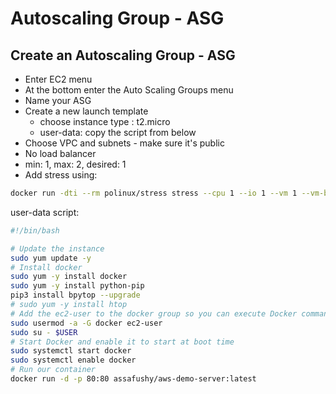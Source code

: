 # Autoscaling Group - ASG

## Create an Autoscaling Group - ASG

- Enter EC2 menu
- At the bottom enter the Auto Scaling Groups menu
- Name your ASG
- Create a new launch template
  - choose instance type : t2.micro
  - user-data: copy the script from below
- Choose VPC and subnets - make sure it's public
- No load balancer
- min: 1, max: 2, desired: 1
- Add stress using:

```bash
docker run -dti --rm polinux/stress stress --cpu 1 --io 1 --vm 1 --vm-bytes 8M --timeout 600s --verbose
```

user-data script:

```bash
#!/bin/bash

# Update the instance
sudo yum update -y
# Install docker
sudo yum -y install docker
sudo yum -y install python-pip
pip3 install bpytop --upgrade
# sudo yum -y install htop
# Add the ec2-user to the docker group so you can execute Docker commands without using sudo
sudo usermod -a -G docker ec2-user
sudo su - $USER
# Start Docker and enable it to start at boot time
sudo systemctl start docker
sudo systemctl enable docker
# Run our container
docker run -d -p 80:80 assafushy/aws-demo-server:latest

```
